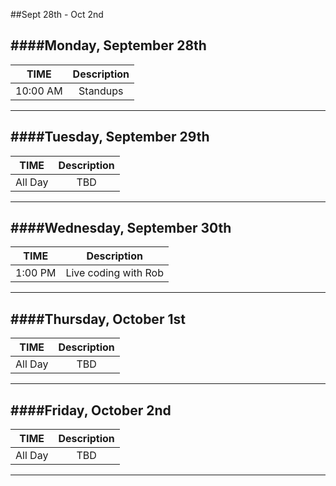 ##Sept 28th - Oct 2nd

####Monday, September 28th
---
|TIME| Description|
|:---:|:---:|
|10:00 AM|Standups|
---

####Tuesday, September 29th
---
|TIME| Description|
|:---:|:---:|
|All Day|TBD|
---

####Wednesday, September 30th
---
|TIME| Description|
|:---:|:---:|
|1:00 PM|Live coding with Rob|
---

####Thursday, October 1st
---
|TIME| Description|
|:---:|:---:|
|All Day|TBD|
---

####Friday, October 2nd
---
|TIME| Description|
|:---:|:---:|
|All Day|TBD|
---
